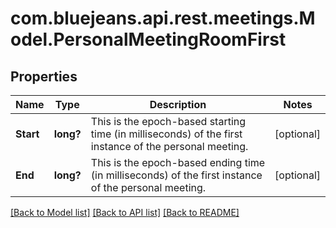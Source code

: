 # com.bluejeans.api.rest.meetings.Model.PersonalMeetingRoomFirst
## Properties

Name | Type | Description | Notes
------------ | ------------- | ------------- | -------------
**Start** | **long?** | This is the epoch-based starting time (in milliseconds) of the first instance of the personal meeting. | [optional] 
**End** | **long?** | This is the epoch-based ending time (in milliseconds) of the first instance of the personal meeting. | [optional] 

[[Back to Model list]](../README.md#documentation-for-models) [[Back to API list]](../README.md#documentation-for-api-endpoints) [[Back to README]](../README.md)

